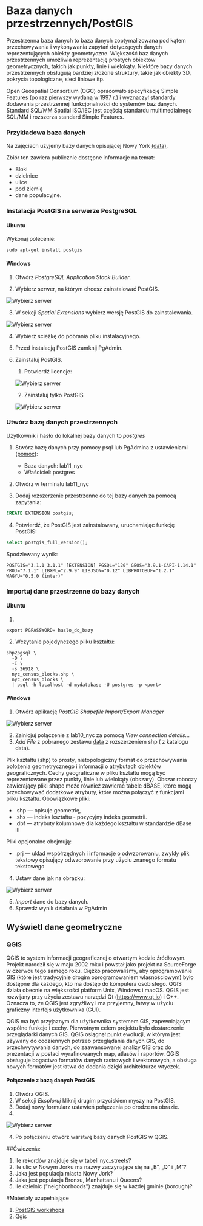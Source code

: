 # Baza danych przestrzennych/PostGIS
Przestrzenna baza danych to baza danych zoptymalizowana pod kątem przechowywania i wykonywania zapytań dotyczących danych reprezentujących obiekty geometryczne. Większość baz danych przestrzennych umożliwia reprezentację prostych obiektów geometrycznych, takich jak punkty, linie i wielokąty. Niektóre bazy danych przestrzennych obsługują bardziej złożone struktury, takie jak obiekty 3D, pokrycia topologiczne, sieci liniowe itp.

Open Geospatial Consortium (OGC) opracowało specyfikację Simple Features (po raz pierwszy wydaną w 1997 r.) i wyznaczył standardy dodawania przestrzennej funkcjonalności do systemów baz danych. Standard SQL/MM Spatial ISO/IEC jest częścią standardu multimedialnego SQL/MM i rozszerza standard Simple Features.

### Przykładowa baza danych
Na zajęciach użyjemy bazy danych opisującej Nowy York [(data)](http://s3.cleverelephant.ca/postgis-workshop-2018.zip).

Zbiór ten zawiera publicznie dostępne informacje na temat:
- Bloki
- dzielnice
- ulice
- pod ziemią
- dane populacyjne.

### Instalacja PostGIS na serwerze PostgreSQL

#### Ubuntu
Wykonaj polecenie:

```
sudo apt-get install postgis
```

#### Windows
1. Otwórz *PostgreSQL Application Stack Builder*.

2. Wybierz serwer, na którym chcesz zainstalować PostGIS.

![Wybierz serwer](./img/instal_1.PNG)

3. W sekcji *Spatial Extensions* wybierz wersję PostGIS do zainstalowania.

![Wybierz serwer](./img/instal_3.PNG)

4. Wybierz ścieżkę do pobrania pliku instalacyjnego.

5. Przed instalacją PostGIS zamknij PgAdmin.

6. Zainstaluj PostGIS.
	1. Potwierdź licencje:

	![Wybierz serwer](./img/instal_6.PNG)

	2. Zainstaluj tylko PostGIS

	![Wybierz serwer](./img/instal_7.PNG)
	
	
### Utwórz bazę danych przestrzennych
Użytkownik i hasło do lokalnej bazy danych to *postgres*

1. Stwórz bazę danych przy pomocy psql lub PgAdmina z ustawieniami \([pomoc](https://www.postgresqltutorial.com/connect-to-postgresql-database/)\):
	- Baza danych: lab11_nyc
	- Właściciel: postgres


2. Otwórz w terminalu lab11_nyc

3. Dodaj rozszerzenie przestrzenne do tej bazy danych za pomocą zapytania:
``` sql
CREATE EXTENSION postgis;

```
4. Potwierdź, że PostGIS jest zainstalowany, uruchamiając funkcję PostGIS:

``` sql
select postgis_full_version();
```

Spodziewany wynik:
```
POSTGIS="3.1.1 3.1.1" [EXTENSION] PGSQL="120" GEOS="3.9.1-CAPI-1.14.1" PROJ="7.1.1" LIBXML="2.9.9" LIBJSON="0.12" LIBPROTOBUF="1.2.1" WAGYU="0.5.0 (inter)"
```

### Importuj dane przestrzenne do bazy danych

#### Ubuntu
1. 
```
export PGPASSWORD= haslo_do_bazy
```

2. Wczytanie pojedynczego pliku kształtu:
```
shp2pgsql \
  -D \
  -I \
  -s 26918 \
  nyc_census_blocks.shp \
  nyc_census_blocks \
  | psql -h localhost -d mydatabase -U postgres -p <port>
```

#### Windows
1. Otwórz aplikację *PostGIS Shapefile Import/Export Manager*

![Wybierz serwer](./img/import_1.PNG)

2. Zainicjuj połączenie z lab10_nyc za pomocą *View connection details...*
3. *Add File* z pobranego zestawu  [data](http://s3.cleverelephant.ca/postgis-workshop-2018.zip) z rozszerzeniem shp ( z katalogu data).

Plik kształtu (shp) to prosty, nietopologiczny format do przechowywania położenia geometrycznego i informacji o atrybutach obiektów geograficznych. Cechy geograficzne w pliku kształtu mogą być reprezentowane przez punkty, linie lub wielokąty (obszary). Obszar roboczy zawierający pliki shape może również zawierać tabele dBASE, które mogą przechowywać dodatkowe atrybuty, które można połączyć z funkcjami pliku kształtu.
Obowiązkowe pliki:

- .shp — opisuje geometrię,
- .shx — indeks kształtu - pozycyjny indeks geometrii.
- .dbf — atrybuty kolumnowe dla każdego kształtu w standardzie dBase III

Pliki opcjonalne obejmują:

- .prj — układ współrzędnych i informacje o odwzorowaniu, zwykły plik tekstowy opisujący odwzorowanie przy użyciu znanego formatu tekstowego

4. Ustaw dane jak na obrazku:

![Wybierz serwer](./img/import_2.PNG)

5. *Import* dane do bazy danych.
6. Sprawdź wynik działania w PgAdmin


## Wyświetl dane geometryczne

### QGIS

QGIS to system informacji geograficznej o otwartym kodzie źródłowym. Projekt narodził się w maju 2002 roku i powstał jako projekt na SourceForge w czerwcu tego samego roku. Ciężko pracowaliśmy, aby oprogramowanie GIS (które jest tradycyjnie drogim oprogramowaniem własnościowym) było dostępne dla każdego, kto ma dostęp do komputera osobistego. QGIS działa obecnie na większości platform Unix, Windows i macOS. QGIS jest rozwijany przy użyciu zestawu narzędzi Qt (https://www.qt.io) i C++. Oznacza to, że QGIS jest zgryźliwy i ma przyjemny, łatwy w użyciu graficzny interfejs użytkownika (GUI).

QGIS ma być przyjaznym dla użytkownika systemem GIS, zapewniającym wspólne funkcje i cechy. Pierwotnym celem projektu było dostarczenie przeglądarki danych GIS. QGIS osiągnął punkt ewolucji, w którym jest używany do codziennych potrzeb przeglądania danych GIS, do przechwytywania danych, do zaawansowanej analizy GIS oraz do prezentacji w postaci wyrafinowanych map, atlasów i raportów. QGIS obsługuje bogactwo formatów danych rastrowych i wektorowych, a obsługa nowych formatów jest łatwa do dodania dzięki architekturze wtyczek.

#### Połączenie z bazą danych PostGIS

1. Otwórz QGIS.
2. W sekcji *Eksploruj* kliknij drugim przyciskiem myszy na PostGIS.
3. Dodaj nowy formularz ustawień połączenia po drodze na obrazie.
4.
![Wybierz serwer](./img/qgis.PNG)

4. Po połączeniu otwórz warstwę bazy danych PostGIS w QGIS.


##Ćwiczenia:

1. Ile rekordów znajduje się w tabeli nyc_streets?
2. Ile ulic w Nowym Jorku ma nazwy zaczynające się na „B”, „Q” i „M”?
3. Jaka jest populacja miasta Nowy Jork?
4. Jaka jest populacja Bronxu, Manhattanu i Queens?
5. Ile dzielnic ("neighborhoods") znajduje się w każdej gminie (borough)?

#Materiały uzupełniające
1. [PostGIS workshops](https://postgis.net/workshops/postgis-intro/index.html)
2. [Qgis](https://qgis.org/pl/site/)